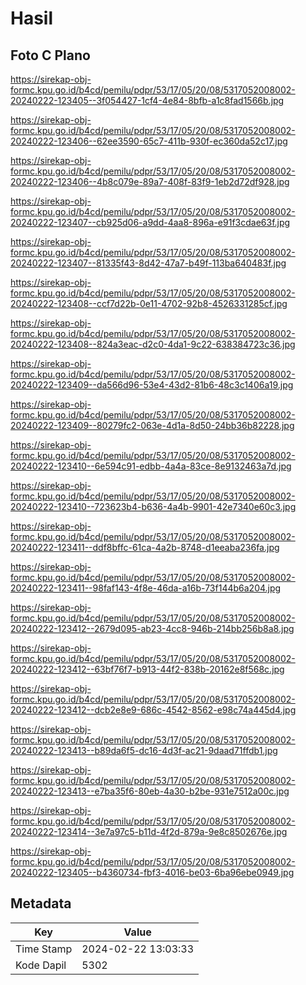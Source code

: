 # Hasil

## Foto C Plano

https://sirekap-obj-formc.kpu.go.id/b4cd/pemilu/pdpr/53/17/05/20/08/5317052008002-20240222-123405--3f054427-1cf4-4e84-8bfb-a1c8fad1566b.jpg

https://sirekap-obj-formc.kpu.go.id/b4cd/pemilu/pdpr/53/17/05/20/08/5317052008002-20240222-123406--62ee3590-65c7-411b-930f-ec360da52c17.jpg

https://sirekap-obj-formc.kpu.go.id/b4cd/pemilu/pdpr/53/17/05/20/08/5317052008002-20240222-123406--4b8c079e-89a7-408f-83f9-1eb2d72df928.jpg

https://sirekap-obj-formc.kpu.go.id/b4cd/pemilu/pdpr/53/17/05/20/08/5317052008002-20240222-123407--cb925d06-a9dd-4aa8-896a-e91f3cdae63f.jpg

https://sirekap-obj-formc.kpu.go.id/b4cd/pemilu/pdpr/53/17/05/20/08/5317052008002-20240222-123407--81335f43-8d42-47a7-b49f-113ba640483f.jpg

https://sirekap-obj-formc.kpu.go.id/b4cd/pemilu/pdpr/53/17/05/20/08/5317052008002-20240222-123408--ccf7d22b-0e11-4702-92b8-4526331285cf.jpg

https://sirekap-obj-formc.kpu.go.id/b4cd/pemilu/pdpr/53/17/05/20/08/5317052008002-20240222-123408--824a3eac-d2c0-4da1-9c22-638384723c36.jpg

https://sirekap-obj-formc.kpu.go.id/b4cd/pemilu/pdpr/53/17/05/20/08/5317052008002-20240222-123409--da566d96-53e4-43d2-81b6-48c3c1406a19.jpg

https://sirekap-obj-formc.kpu.go.id/b4cd/pemilu/pdpr/53/17/05/20/08/5317052008002-20240222-123409--80279fc2-063e-4d1a-8d50-24bb36b82228.jpg

https://sirekap-obj-formc.kpu.go.id/b4cd/pemilu/pdpr/53/17/05/20/08/5317052008002-20240222-123410--6e594c91-edbb-4a4a-83ce-8e9132463a7d.jpg

https://sirekap-obj-formc.kpu.go.id/b4cd/pemilu/pdpr/53/17/05/20/08/5317052008002-20240222-123410--723623b4-b636-4a4b-9901-42e7340e60c3.jpg

https://sirekap-obj-formc.kpu.go.id/b4cd/pemilu/pdpr/53/17/05/20/08/5317052008002-20240222-123411--ddf8bffc-61ca-4a2b-8748-d1eeaba236fa.jpg

https://sirekap-obj-formc.kpu.go.id/b4cd/pemilu/pdpr/53/17/05/20/08/5317052008002-20240222-123411--98faf143-4f8e-46da-a16b-73f144b6a204.jpg

https://sirekap-obj-formc.kpu.go.id/b4cd/pemilu/pdpr/53/17/05/20/08/5317052008002-20240222-123412--2679d095-ab23-4cc8-946b-214bb256b8a8.jpg

https://sirekap-obj-formc.kpu.go.id/b4cd/pemilu/pdpr/53/17/05/20/08/5317052008002-20240222-123412--63bf76f7-b913-44f2-838b-20162e8f568c.jpg

https://sirekap-obj-formc.kpu.go.id/b4cd/pemilu/pdpr/53/17/05/20/08/5317052008002-20240222-123412--dcb2e8e9-686c-4542-8562-e98c74a445d4.jpg

https://sirekap-obj-formc.kpu.go.id/b4cd/pemilu/pdpr/53/17/05/20/08/5317052008002-20240222-123413--b89da6f5-dc16-4d3f-ac21-9daad71ffdb1.jpg

https://sirekap-obj-formc.kpu.go.id/b4cd/pemilu/pdpr/53/17/05/20/08/5317052008002-20240222-123413--e7ba35f6-80eb-4a30-b2be-931e7512a00c.jpg

https://sirekap-obj-formc.kpu.go.id/b4cd/pemilu/pdpr/53/17/05/20/08/5317052008002-20240222-123414--3e7a97c5-b11d-4f2d-879a-9e8c8502676e.jpg

https://sirekap-obj-formc.kpu.go.id/b4cd/pemilu/pdpr/53/17/05/20/08/5317052008002-20240222-123405--b4360734-fbf3-4016-be03-6ba96ebe0949.jpg


## Metadata

| Key        | Value               |
| ---------- | ------------------- |
| Time Stamp | 2024-02-22 13:03:33 |
| Kode Dapil | 5302                |



